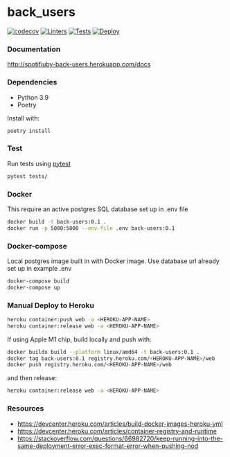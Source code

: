 # back_users


[![codecov](https://codecov.io/gh/TallerII-Grupo11/back_users/branch/main/graph/badge.svg?token=X5YSLG3P2G)](https://codecov.io/gh/TallerII-Grupo11/back_users)
[![Linters](https://github.com/TallerII-Grupo11/back_users/actions/workflows/linter.yaml/badge.svg)](https://github.com/TallerII-Grupo11/back_users/actions/workflows/linter.yaml)
[![Tests](https://github.com/TallerII-Grupo11/back_users/actions/workflows/test.yaml/badge.svg)](https://github.com/TallerII-Grupo11/back_users/actions/workflows/test.yaml)
[![Deploy](https://github.com/TallerII-Grupo11/back_users/actions/workflows/deploy.yaml/badge.svg)](https://github.com/TallerII-Grupo11/back_users/actions/workflows/deploy.yaml)

### Documentation

http://spotifiuby-back-users.herokuapp.com/docs

### Dependencies

- Python 3.9
- Poetry

Install with:
```bash
poetry install
```


### Test

Run tests using [pytest](https://docs.pytest.org/en/6.2.x/)

``` bash
pytest tests/
```


### Docker

This require an active postgres SQL database set up in .env file

``` bash
docker build -t back-users:0.1 .
docker run -p 5000:5000 --env-file .env back-users:0.1
```

### Docker-compose

Local postgres image built in with Docker image. Use database url already set up in example .env

```bash
docker-compose build
docker-compose up
```


### Manual Deploy to Heroku

``` bash
heroku container:push web -a <HEROKU-APP-NAME>
heroku container:release web -a <HEROKU-APP-NAME>
```

If using Apple M1 chip, build locally and push with:
```bash
docker buildx build --platform linux/amd64 -t back-users:0.1 .
docker tag back-users:0.1 registry.heroku.com/<HEROKU-APP-NAME>/web
docker push registry.heroku.com/<HEROKU-APP-NAME>/web
```

and then release:
``` bash
heroku container:release web -a <HEROKU-APP-NAME>
```



### Resources

- https://devcenter.heroku.com/articles/build-docker-images-heroku-yml
- https://devcenter.heroku.com/articles/container-registry-and-runtime
- https://stackoverflow.com/questions/66982720/keep-running-into-the-same-deployment-error-exec-format-error-when-pushing-nod
